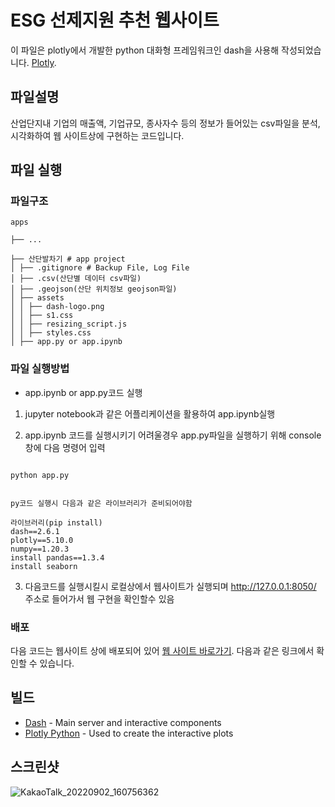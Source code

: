 # ESG 선제지원 추천 웹사이트

이 파일은 plotly에서 개발한 python 대화형 프레임워크인 dash을 사용해 작성되었습니다. [Plotly](https://plot.ly/).

## 파일설명 

산업단지내 기업의 매출액, 기업규모, 종사자수 등의 정보가 들어있는 csv파일을 분석, 시각화하여 웹 사이트상에 구현하는 코드입니다.

## 파일 실행

### 파일구조

```
apps

├── ...

├── 산단발차기 # app project
│ ├── .gitignore # Backup File, Log File
│ ├── .csv(산단별 데이터 csv파일)
│ ├── .geojson(산단 위치정보 geojson파일)
│ ├── assets
│ │ ├── dash-logo.png
│ │ ├── s1.css
│ │ ├── resizing_script.js
│ │ ├── styles.css
│ ├── app.py or app.ipynb

```

### 파일 실행방법 

- app.ipynb or app.py코드 실행


1. jupyter notebook과 같은 어플리케이션을 활용하여 app.ipynb실행

2. app.ipynb 코드를 실행시키기 어려울경우 app.py파일을 실행하기 위해 console창에 다음 명령어 입력

```

python app.py


py코드 실행시 다음과 같은 라이브러리가 준비되어야함 

라이브러리(pip install)
dash==2.6.1
plotly==5.10.0
numpy==1.20.3
install pandas==1.3.4
install seaborn
```

3. 다음코드를 실행시킬시 로컬상에서 웹사이트가 실행되며 http://127.0.0.1:8050/ 주소로 들어가서 웹 구현을 확인할수 있음

### 배포

다음 코드는 웹사이트 상에 배포되어 있어 [웹 사이트 바로가기](goodmoni-parksangje.pythonanywhere.com). 다음과 같은 링크에서 확인할 수 있습니다.

## 빌드

- [Dash](https://dash.plot.ly/) - Main server and interactive components
- [Plotly Python](https://plot.ly/python/) - Used to create the interactive plots


## 스크린샷
![KakaoTalk_20220902_160756362](https://user-images.githubusercontent.com/103256030/188083988-0cdbf2c4-1944-4e07-8551-df751d57c5a7.png)



